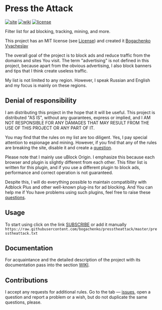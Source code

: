 <!--
This file is part of the Press the Attack project,
Copyright (c) 2018 Bogachenko Vyacheslav

Press the Attack is a free project: you can distribute it and/or modify
it in accordance with the MIT license published by the Massachusetts Institute of Technology.

The Press the Attack project is distributed in the hope that it will be useful,
and is provided "AS IS", WITHOUT ANY WARRANTY, EXPRESSLY EXPRESSED OR IMPLIED.
WE ARE NOT RESPONSIBLE FOR ANY DAMAGES DUE TO THE USE OF THIS PROJECT OR ITS PARTS.
For more information, see the MIT license.

Author: Bogachenko Vyacheslav <https://github.com/bogachenko>
Email: bogachenkove@gmail.com
Github: https://github.com/bogachenko/presstheattack/
Last modified: 27 November 2018
License: MIT <https://github.com/bogachenko/presstheattack/blob/master/LICENSE.md>
Problem reports: https://github.com/bogachenko/presstheattack/issues
Title: README.md
URL: https://raw.githubusercontent.com/bogachenko/presstheattack/master/README.md
Wiki: https://github.com/bogachenko/presstheattack/wiki

Download the entire Press the Attack project at https://github.com/bogachenko/presstheattack/archive/master.zip -->

# Press the Attack
[![site](https://img.shields.io/badge/site-up-%233fb912.svg)](https://bogachenko.github.io/presstheattack/)
[![wiki](https://img.shields.io/badge/wiki-up-%233fb912.svg)](https://github.com/bogachenko/presstheattack/wiki)
[![license](https://img.shields.io/badge/license-MIT-%233fb912.svg)](https://raw.githubusercontent.com/bogachenko/presstheattack/master/LICENSE.md)

Filter list for ad blocking, tracking, mining, and more.

This project has an MIT license (see [License](https://raw.githubusercontent.com/bogachenko/presstheattack/master/LICENSE.md)) and created it [Bogachenko Vyacheslav](https://github.com/bogachenko)

The overall goal of the project is to block ads and reduce traffic from the domains and sites You visit.
The term "advertising" is not defined in this project, because apart from the obvious advertising, I also block banners and tips that I think create useless traffic.

My list is not limited to any region. However, I speak Russian and English and my focus is mainly on these regions.

## Denial of responsibility

I am distributing this project in the hope that it will be useful. This project is distributed "AS IS", without any guarantees, express or implied, and I AM NOT RESPONSIBLE FOR ANY DAMAGES THAT MAY RESULT FROM THE USE OF THIS PROJECT OR ANY PART OF IT.

You may find that the rules on my list are too diligent. Yes, I pay special attention to espionage and mining.
However, if you find that any of the rules are breaking the site, disable it and create a [question](https://github.com/bogachenko/presstheattack/issues).

Please note that I mainly use uBlock Origin. I emphasize this because each browser and plugin is slightly different from each other. This filter list is written for this plugin, and if you use a different plugin to block ads, performance and correct operation is not guaranteed.

Despite this, I will do everything possible to maintain compatibility with Adblock Plus and other well-known plug-ins for ad blocking. And You can help me if You have problems using such plugins, feel free to raise these [questions](https://github.com/bogachenko/presstheattack/issues).

## Usage

To start using click on the link [SUBSCRIBE](https://subscribe.adblockplus.org/?location=https%3A%2F%2Fraw.githubusercontent.com%2Fbogachenko%2Fpresstheattack%2Fmaster%2Fpresstheattack.txt&title=Press%20the%20Attack) or add it manually `https://raw.githubusercontent.com/bogachenko/presstheattack/master/presstheattack.txt`

## Documentation

For acquaintance and the detailed description of the project with its documentation pass into the section [WIKI](https://github.com/bogachenko/presstheattack/wiki).

## Contributions

I accept any requests for additional rules. Go to the tab — [issues](https://github.com/bogachenko/presstheattack/issues), open a question and report a problem or a wish, but do not duplicate the same questions, please.

